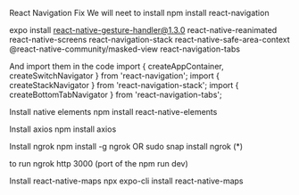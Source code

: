 
React Navigation Fix
We will neet to install
npm install react-navigation

expo install react-native-gesture-handler@1.3.0 react-native-reanimated react-native-screens react-navigation-stack react-native-safe-area-context @react-native-community/masked-view react-navigation-tabs

And import them in the code
import { createAppContainer, createSwitchNavigator } from 'react-navigation';
import { createStackNavigator } from 'react-navigation-stack';
import { createBottomTabNavigator } from 'react-navigation-tabs';

Install native elements
npm install react-native-elements

Install axios
npm install axios

Install ngrok
npm install -g ngrok OR sudo snap install ngrok (*)

to run
ngrok http 3000 (port of the npm run dev)

Install react-native-maps
npx expo-cli install react-native-maps

####
